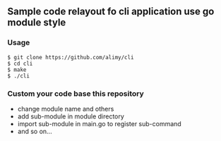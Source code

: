 ## Sample code relayout fo cli application use go module style

### Usage
```$bash
$ git clone https://github.com/alimy/cli
$ cd cli
$ make
$ ./cli
```

### Custom your code base this repository

* change module name and others
* add sub-module in module directory
* import sub-module in main.go to register sub-command
* and so on...
